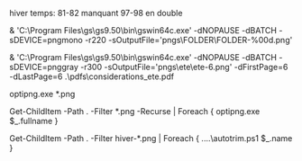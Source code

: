 hiver temps:
81-82 manquant
97-98 en double

& 'C:\Program Files\gs\gs9.50\bin\gswin64c.exe' -dNOPAUSE -dBATCH -sDEVICE=pngmono -r220 -sOutputFile='pngs\FOLDER\FOLDER-%00d.png'

& 'C:\Program Files\gs\gs9.50\bin\gswin64c.exe' -dNOPAUSE -dBATCH -sDEVICE=pnggray -r300 -sOutputFile='pngs\ete\ete-6.png' -dFirstPage=6 -dLastPage=6 .\pdfs\considerations_ete.pdf

optipng.exe *.png

Get-ChildItem -Path . -Filter *.png -Recurse | Foreach { optipng.exe $_.fullname }

Get-ChildItem -Path . -Filter hiver-*.png | Foreach { ..\..\autotrim.ps1 $_.name }

